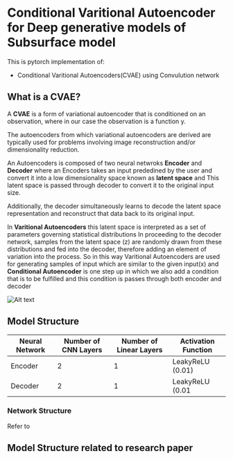 # Conditional Varitional Autoencoder for Deep generative models of Subsurface model

This is pytorch implementation of:
* Conditional Varitional Autoencoders(CVAE) using Convulution network 

## What is a CVAE?

A **CVAE** is a form of variational autoencoder that is
conditioned on an observation, where in our case the observation is a function y.

The autoencoders from which variational autoencoders
are derived are typically used for problems involving
image reconstruction and/or dimensionality reduction.

An Autoencoders is composed of two neural netwroks **Encoder** and **Decoder** where an Encoders takes an input prededined by the user and convert it into a low dimensionality space known as **latent space** and This latent space is passed through decoder to convert it to the original input size.

Additionally,
the decoder simultaneously learns to decode the latent
space representation and reconstruct that data back to
its original input. 

In **Varitional Autoencoders** this latent space is interpreted as a set of parameters governing statistical distributions In proceeding to the decoder
network, samples from the latent space (z) are randomly
drawn from these distributions and fed into the decoder,
therefore adding an element of variation into the process.
So in this way Varitional Autoencoders are used for generating samples of input which are similar to the given input(x) and **Conditional Autoencoder** is one step up in which we also add a condition that is to be fulfilled and this condition is passes through both encoder and decoder

![Alt text]('https://miro.medium.com/v2/resize:fit:4800/format:webp/1*zcqQjh9NsvJD72PU8xv9Rg.png')


## Model Structure


| Neural Network | Number of CNN Layers | Number of Linear Layers | Activation Function       |
|-----------|----------------------|-------------------------|---------------------------|
| Encoder   | 2                    | 1                       |  LeakyReLU (0.01)    |
| Decoder   | 2                    | 1                       | LeakyReLU (0.01 |



### Network Structure

Refer to 


## Model Structure related to research paper 


